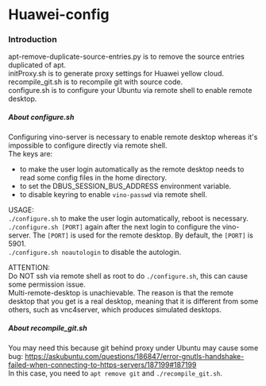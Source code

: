 # Huawei-config

### Introduction ###
apt-remove-duplicate-source-entries.py is to remove the source entries duplicated of apt.<br>
initProxy.sh                           is to generate proxy settings for Huawei yellow cloud.<br>
recompile_git.sh                       is to recompile git with source code.<br>
configure.sh                           is to configure your Ubuntu via remote shell to enable remote desktop.


##### About configure.sh #####
Configuring vino-server is necessary to enable remote desktop whereas it's impossible to configure directly via remote shell.<br>
The keys are:
- to make the user login automatically as the remote desktop needs to read some config files in the home directory.
- to set the DBUS_SESSION_BUS_ADDRESS environment variable.
- to disable keyring to enable `vino-passwd` via remote shell.

USAGE:<br>
`./configure.sh` to make the user login automatically, reboot is necessary.<br>
`./configure.sh [PORT]` again after the next login to configure the vino-server. The `[PORT]` is used for the remote desktop. By default, the `[PORT]` is 5901.<br>
`./configure.sh noautologin` to disable the autologin.

ATTENTION:<br>
Do NOT ssh via remote shell as root to do `./configure.sh`, this can cause some permission issue.<br>
Multi-remote-desktop is unachievable. The reason is that the remote desktop that you get is a real desktop, meaning that it is different from some others, such as vnc4server, which produces simulated desktops.


##### About recompile_git.sh #####
You may need this because git behind proxy under Ubuntu may cause some bug: https://askubuntu.com/questions/186847/error-gnutls-handshake-failed-when-connecting-to-https-servers/187199#187199<br>
In this case, you need to `apt remove git` and `./recompile_git.sh`.

